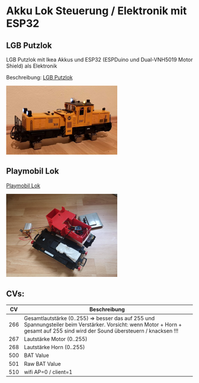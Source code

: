# Akku Lok Steuerung / Elektronik mit ESP32

## LGB Putzlok

LGB Putzlok mit Ikea Akkus und ESP32 (ESPDuino und Dual-VNH5019 Motor Shield) als Elektronik

Beschreibung: [LGB Putzlok](Setup-Putzlok.md)

<img src="img_putz_done2.jpg" alt="LGB Akku Putzlok ESP32" width="300"/>

## Playmobil Lok
[Playmobil Lok](Setup-Playmobillok.md)

<img src="img_playmobil_inside.jpg" alt="Playmobil Lok ESP32" width="300"/>


## CVs:
| CV | Beschreibung |
|---|---|
| 266 | Gesamtlautstärke (0..255) => besser das auf 255 und Spannungsteiler beim Verstärker. Vorsicht: wenn Motor + Horn + gesamt auf 255 sind wird der Sound übersteuern / knacksen !!! |
| 267 | Lautstärke Motor (0..255) |
| 268 | Lautstärke Horn (0..255) |
| 500 | BAT Value |
| 501 | Raw BAT Value |
| 510 | wifi AP=0 / client=1 |
